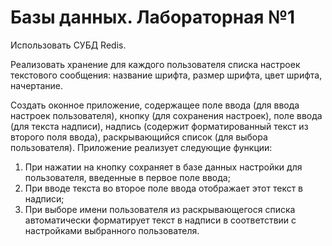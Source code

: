 # Базы данных. Лабораторная №1

Использовать СУБД Redis.

Реализовать хранение для каждого пользователя списка настроек текстового сообщения: название шрифта, размер шрифта, цвет шрифта, начертание.

Создать оконное приложение, содержащее поле ввода (для ввода настроек пользователя), кнопку (для сохранения настроек), поле ввода (для текста надписи), надпись (содержит форматированный текст из второго поля ввода), раскрывающийся список (для выбора пользователя). Приложение реализует следующие функции:

1. При нажатии на кнопку сохраняет в базе данных настройки для пользователя, введенные в первое поле ввода;
2. При вводе текста во второе поле ввода отображает этот текст в надписи;
3. При выборе имени пользователя из раскрывающегося списка автоматически форматирует текст в надписи в соответствии с настройками выбранного пользователя.